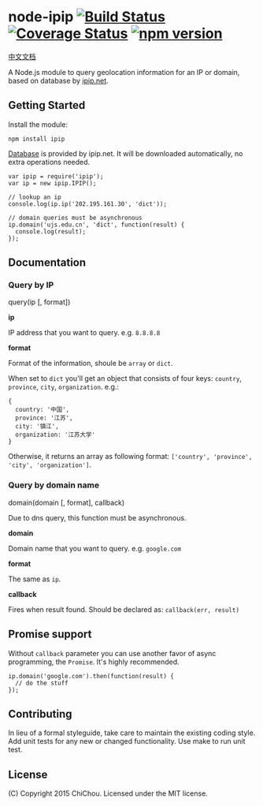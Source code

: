 # node-ipip [![Build Status](https://travis-ci.org/ChiChou/node-ipip.svg?branch=master)](https://travis-ci.org/ChiChou/node-ipip) [![Coverage Status](https://img.shields.io/coveralls/ChiChou/node-ipip.svg)](https://coveralls.io/r/ChiChou/node-ipip) [![npm version](https://badge.fury.io/js/ipip.svg)](http://badge.fury.io/js/ipip)

[中文文档](README.md)

A Node.js module to query geolocation information for an IP or domain, based on database by [ipip.net](http://ipip.net).


## Getting Started

Install the module:

    npm install ipip

[Database](http://s.qdcdn.com/17mon/17monipdb.zip) is provided by ipip.net. It will be downloaded automatically, no extra operations needed.

    var ipip = require('ipip');
    var ip = new ipip.IPIP();

    // lookup an ip
    console.log(ip.ip('202.195.161.30', 'dict'));

    // domain queries must be asynchronous
    ip.domain('ujs.edu.cn', 'dict', function(result) {
      console.log(result);
    });

## Documentation

### Query by IP

query(ip [, format])

**ip**

IP address that you want to query. e.g. `8.8.8.8`

**format** 

Format of the information, shoule be `array` or `dict`. 

When set to `dict` you'll get an object that consists of four keys: `country`, `province`, `city`, `organization`. e.g.:

    {
      country: '中国',
      province: '江苏',
      city: '镇江',
      organization: '江苏大学' 
    }

Otherwise, it returns an array as following format: `['country', 'province', 'city', 'organization']`.

### Query by domain name

domain(domain [, format], callback)

Due to dns query, this function must be asynchronous.

**domain**

Domain name that you want to query. e.g. `google.com`

**format** 

The same as `ip`. 

**callback**

Fires when result found. Should be declared as: `callback(err, result)`

## Promise support

Without `callback` parameter you can use another favor of async programming, the `Promise`. It's highly recommended.

    ip.domain('google.com').then(function(result) {
      // do the stuff
    });

## Contributing

In lieu of a formal styleguide, take care to maintain the existing coding style. Add unit tests for any new or changed functionality. Use make to run unit test.

## License

(C) Copyright 2015 ChiChou. Licensed under the MIT license.
